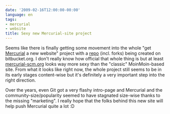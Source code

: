 ```yaml
---
date: '2009-02-16T12:00:00-00:00'
language: en
tags:
- mercurial
- website
title: Sexy new Mercurial-site project
---
```



<img src="http://zerokspot.com/uploads/snapshots/mercurialscm-20090217-003313.png" class="left postimg" alt="" />Seems like there is finally getting some movement into the whole "get [Mercurial](http://www.selenic.com/mercurial/wiki/) a new website" project with a [repo](http://bitbucket.org/segv/hg-website/overview/) (incl. forks) being created on bitbucket.org. I don't really know how official that whole thing is but at least [mercurial-scm.org](http://www.mercurial-scm.org/) looks way more sexy than the "classic" MoinMoin-based site. From what it looks like right now, the whole project still seems to be in its early stages content-wise but it's definitely a very important step into the right direction. 

Over the years, even Git got a very flashy intro-page and Mercurial and the community-size/popularity seemed to have stagnated size-wise thanks to the missing "marketing". I really hope that the folks behind this new site will help push Mercurial quite a lot :D